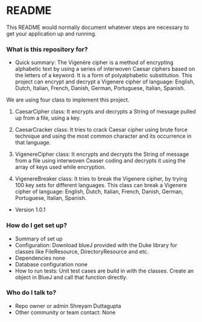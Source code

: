 # README #

This README would normally document whatever steps are necessary to get your application up and running.

### What is this repository for? ###

* Quick summary: The Vigenère cipher is a method of encrypting alphabetic text by using a series of interwoven Caesar ciphers based on the letters of a keyword. It is a form of polyalphabetic substitution. This project can encrypt and decrypt a Vigenere cipher of language:  English, Dutch, Italian, French, Danish, German, Portuguese, Italian, Spanish. 

We are using four class to implement this project. 

1) CaesarCipher class: It encrypts and decrypts a String of message pulled up from a file, using a key. 

2) CaesarCracker class: It tries to crack Caesar cipher using brute force technique and using the most common character and its occurrence in that language. 

3) VigenereCipher class: It encrypts and decrypts the String of message from a file using interwoven Ceaser coding and decrypts it using the array of keys used while encryption. 

4) VigenereBreaker class: It tries to break the Vigenere cipher, by trying 100 key sets for different languages. This class can break a Vigenere cipher of language:  English, Dutch, Italian, French, Danish, German, Portuguese, Italian, Spanish. 

* Version 1.0.1

### How do I get set up? ###

* Summary of set up
* Configuration: Download blueJ provided with the Duke library for classes like FileResource, DirectoryResource and etc. 
* Dependencies none
* Database configuration none
* How to run tests: Unit test cases are build in with the classes. Create an object in BlueJ and call that function directly. 

### Who do I talk to? ###

* Repo owner or admin Shreyam Duttagupta
* Other community or team contact: None
